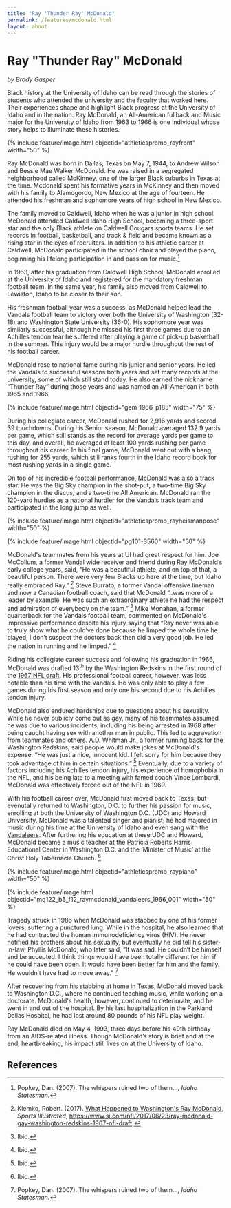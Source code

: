 ```yaml
---
title: "Ray 'Thunder Ray' McDonald"
permalink: /features/mcdonald.html
layout: about
---
```


# Ray "Thunder Ray" McDonald

*by Brody Gasper*

Black history at the University of Idaho can be read through the stories of students who attended the university and the faculty that worked here. Their experiences shape and highlight Black progress at the University of Idaho and in the nation. Ray McDonald, an All-American fullback and Music major for the University of Idaho from 1963 to 1966 is one individual whose story helps to illuminate these histories. 

{% include feature/image.html objectid="athleticspromo_rayfront" width="50" %}

Ray McDonald was born in Dallas, Texas on May 7, 1944, to Andrew Wilson and Bessie Mae Walker McDonald. He was raised in a segregated neighborhood  called McKinney, one of the larger Black suburbs in Texas at the time. Mcdonald spent his formative years in McKinney and then moved with his family to Alamogordo, New Mexico at the age of fourteen. He attended his freshman and sophomore years of high school in New Mexico. 

The family moved to Caldwell, Idaho when he was a junior in high school.  McDonald attended Caldwell Idaho High School, becoming a three-sport star and the only Black athlete on Caldwell Cougars sports teams. He set records in football, basketball, and track & field and became known as a rising star in the eyes of recruiters. In addition to his athletic career at Caldwell, McDonald participated in the school choir and played the piano, beginning his lifelong participation in and passion for music.[^1] 

In 1963, after his graduation from Caldwell High School, McDonald enrolled at the University of Idaho and registered for the mandatory freshman football team. In the same year, his family also moved from Caldwell to Lewiston, Idaho to be closer to their son. 

His freshman football year was a success, as McDonald helped lead the Vandals football team to victory over both the University of Washington (32-18) and Washington State University (36-0). His sophomore year was similarly successful, although he missed his first three games due to an Achilles tendon tear he suffered after playing a game of pick-up basketball in the summer. This injury would be a major hurdle throughout the rest of his football career. 

McDonald rose to national fame during his junior and senior years. He led the Vandals to successful seasons both years and set many records at the university, some of which still stand today. He also earned the nickname “Thunder Ray” during those years and was named an All-American in both 1965 and 1966. 

{% include feature/image.html objectid="gem_1966_p185" width="75" %}

During his collegiate career, McDonald rushed for 2,916 yards and scored 39 touchdowns. During his Senior season, McDonald averaged 132.9 yards per game, which still stands as the record for average yards per game to this day, and overall, he averaged at least 100 yards rushing per game throughout his career. In his final game, McDonald went out with a bang, rushing for 255 yards, which still ranks fourth in the Idaho record book for most rushing yards in a single game. 

On top of his incredible football performance, McDonald was also a track star. He was the Big Sky champion in the shot-put, a two-time Big Sky champion in the discus, and a two-time All American. McDonald ran the 120-yard hurdles as a national hurdler for the Vandals track team and participated in the long jump as well. 

{% include feature/image.html objectid="athleticspromo_rayheismanpose" width="50" %}

{% include feature/image.html objectid="pg101-3560" width="50" %}

McDonald's teammates from his years at UI had great respect for him. Joe McCollum, a former Vandal wide receiver and friend during Ray McDonald’s early college years, said, “He was a beautiful athlete, and on top of that, a beautiful person. There were very few Blacks up here at the time, but Idaho really embraced Ray.” [^2] Steve Burrato, a former Vandal offensive lineman and now a Canadian football coach, said that McDonald “..was more of a leader by example. He was such an extraordinary athlete he had the respect and admiration of everybody on the team.” [^3] Mike Monahan, a former quarterback for the Vandals football team, commented on McDonald's impressive performance despite his injury saying that “Ray never was able to truly show what he could’ve done because he limped the whole time he played, I don’t suspect the doctors back then did a very good job. He led the nation in running and he limped.” [^4] 

Riding his collegiate career success and following his graduation in 1966, McDonald was drafted 13<sup>th</sup> by the Washington Redskins in the first round of the [1967 NFL draft](https://en.wikipedia.org/wiki/1967_NFL/AFL_draft#Round_one).  His professional football career, however, was less notable than his time with the Vandals. He was only able to play a few games during his first season and only one his second due to his Achilles tendon injury. 

McDonald also endured hardships due to questions about his sexuality. While he never publicly come out as gay, many of his teammates assumed he was due to various incidents, including his being arrested in 1968 after being caught having sex with another man in public. This led to aggravation from teammates and others. A.D. Whitman Jr., a former running back for the Washington Redskins, said people would make jokes at McDonald's expense: “He was just a nice, innocent kid. I felt sorry for him because they took advantage of him in certain situations.” [^5] Eventually, due to a variety of factors including his Achilles tendon injury, his experience of homophobia in the NFL, and his being late to a meeting with famed coach Vince Lombardi, McDonald was effectively forced out of the NFL in 1969. 

With his football career over, McDonald first moved back to Texas, but evenutally returned to Washington, D.C. to further his passion for music, enrolling at both the University of Washington D.C. (UDC) and Howard University. McDonald was a talented singer and pianist; he had majored in music during his time at the University of Idaho and even sang with the [Vandaleers](https://www.uidaho.edu/class/music/ensembles/student-ensembles). After furthering his education at these UDC and Howard, McDonald became a music teacher at the Patricia Roberts Harris Educational Center in Washington D.C. and the ‘Minister of Music’ at the Christ Holy Tabernacle Church. [^6] 

{% include feature/image.html objectid="athleticspromo_raypiano" width="50" %}

{% include feature/image.html objectid="mg122_b5_f12_raymcdonald_vandaleers_1966_001" width="50" %}

Tragedy struck in 1986 when McDonald was stabbed by one of his former lovers, suffering a punctured lung. While in the hospital, he also learned that he had contracted the human immunodeficiency virus (HIV). He never notified his brothers about his sexuality, but eventually he did tell his sister-in-law, Phyllis McDonald, who later said, “It was sad. He couldn’t be himself and be accepted. I think things would have been totally different for him if he could have been open. It would have been better for him and the family. He wouldn’t have had to move away.” [^7] 

After recovering from his stabbing at home in Texas, McDonald moved back to Washington D.C., where he continued teaching music, while working on a doctorate. McDonald's health, however, continued to deteriorate, and he went in and out of the hospital. By his last hospitalization in the Parkland Dallas Hospital, he had lost around 80 pounds of his NFL play weight. 

Ray McDonald died on May 4, 1993, three days before his 49th birthday from an AIDS-related illness. Though McDonald’s story is brief and at the end, heartbreaking, his impact still lives on at the University of Idaho. 

## References

[^1]: Popkey, Dan. (2007). The whispers ruined two of them..., *Idaho Statesman.*

[^2]: Klemko, Robert. (2017). [What Happened to Washington's Ray McDonald](https://www.si.com/nfl/2017/06/23/ray-mcdonald-gay-washington-redskins-1967-nfl-draft), *Sports Illustrated*, https://www.si.com/nfl/2017/06/23/ray-mcdonald-gay-washington-redskins-1967-nfl-draft. 

[^3]: Ibid. 

[^4]: Ibid. 

[^5]: Ibid. 

[^6]: Ibid. 

[^7]: Popkey, Dan. (2007). The whispers ruined two of them..., *Idaho Statesman.*



